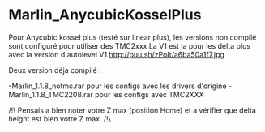 # Marlin_AnycubicKosselPlus

Pour Anycubic kossel plus (testé sur linear plus), les versions non compilé sont configuré pour utiliser des TMC2xxx
La V1 est la pour les delta plus avec la version d'autolevel V1
http://puu.sh/zPoIt/a6ba50a1f7.jpg

Deux version déja compilé :

-Marlin_1.1.8_notmc.rar pour les configs avec les drivers d'origine
-Marlin_1.1.8_TMC2208.rar pour les configs avec TMC2XXX

/!\ Pensais a bien noter votre Z max (position Home) et a vérifier que delta height est bien votre Z max. /!\ 
